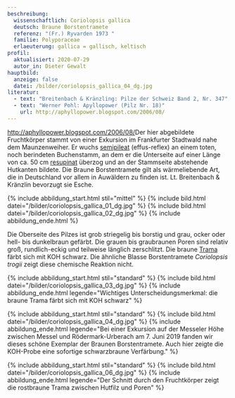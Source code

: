 ```yaml
---
beschreibung:
  wissenschaftlich: Coriolopsis gallica
  deutsch: Braune Borstentramete
  referenz: "(Fr.) Ryvarden 1973 "
  familie: Polyporaceae
  erlaeuterung: gallica = gallisch, keltisch
profil:
  aktualisiert: 2020-07-29
  autor_in: Dieter Gewalt
hauptbild:
  anzeige: false
  datei: /bilder/coriolopsis_gallica_04_dg.jpg
literatur:
  - text: "Breitenbach & Kränzling: Pilze der Schweiz Band 2, Nr. 347"
  - text: "Werner Pohl: Apyllopower (Pilz Nr. 18)"
    url: http://aphyllopower.blogspot.com/2006/08/
---
```

<http://aphyllopower.blogspot.com/2006/08/>Der hier abgebildete Fruchtkörper stammt von einer Exkursion im Frankfurter Stadtwald nahe dem Maunzenweiher. Er wuchs [semipileat](semipileat "Glossar") (effus-reflex) an einem toten, noch berindeten Buchenstamm, an dem er die Unterseite auf einer Länge von ca. 50 cm [resupinat](resupinat "Glossar") überzog und an der Stammseite abstehende Hutkanten bildete. Die Braune Borstentramete gilt als wärmeliebende Art, die in Deutschland vor allem in Auwäldern zu finden ist. Lt. Breitenbach & Kränzlin bevorzugt sie Esche.

{% include abbildung_start.html stil="mittel" %}
{% include bild.html datei="/bilder/coriolopsis_gallica_01_dg.jpg" %}
{% include bild.html datei="/bilder/coriolopsis_gallica_02_dg.jpg" %}
{% include abbildung_ende.html %}

Die Oberseite des Pilzes ist grob striegelig bis borstig und grau, ocker oder hell- bis dunkelbraun gefärbt. Die grauen bis graubraunen Poren sind relativ groß, rundlich-eckig und teilweise länglich zerschlitzt. Die braune [Trama](Trama "Glossar") färbt sich mit KOH schwarz. Die ähnliche Blasse Borstentramete *Coriolopsis trogii* zeigt diese chemische Reaktion nicht.

{% include abbildung_start.html stil="standard" %}
{% include bild.html datei="/bilder/coriolopsis_gallica_03_dg.jpg" %}
{% include abbildung_ende.html legende="Wichtiges Unterscheidungsmerkmal: die braune Trama färbt sich mit KOH schwarz" %}

{% include abbildung_start.html stil="standard" %}
{% include bild.html datei="/bilder/coriolopsis_gallica_04_dg.jpg" %}
{% include abbildung_ende.html legende="Bei einer Exkursion auf der Messeler Höhe zwischen Messel und Rödermark-Urberach am 7. Juni 2019 fanden wir dieses schöne Exemplar der Braunen Borstentramete. Auch hier zeigte die KOH-Probe eine sofortige schwarzbraune Verfärbung." %}

{% include abbildung_start.html stil="standard" %}
{% include bild.html datei="/bilder/coriolopsis_gallica_06_dg.jpg" %}
{% include abbildung_ende.html legende="Der Schnitt durch den Fruchtkörper zeigt die rostbraune Trama zwischen Hutfilz und Poren" %}